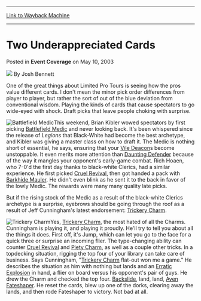 
---
[Link to Wayback Machine](https://web.archive.org/web/20200922014250/https://magic.wizards.com/en/articles/archive/event-coverage/two-underappreciated-cards-2003-05-10)

[_metadata_:author]:- "Josh Bennett"
[_metadata_:description]:- "One of the great things about Limited Pro Tours is seeing how the pros value different cards. I don't mean the minor pick order differences from player to player, but rather the sort of out of the blue deviation from conventional wisdom. Playing the kinds of cards that cause spectators to go wide-eyed with shock. Draft picks that leave people choking with surprise."
[_metadata_:generator]:- "Drupal 7 (http://drupal.org)"
[_metadata_:node]:- "801721"
[_metadata_:publish_date]:- "2003-05-10"
[_metadata_:source]:- "div-main-content"
[_metadata_:title]:- "Two Underappreciated Cards"
[_metadata_:wayback_capture_timestamp]:- "2020-09-22 01:42:50"
[_metadata_:wayback_raw_url]:- "https://web.archive.org/web/20200922014250id_/https://magic.wizards.com/en/articles/archive/event-coverage/two-underappreciated-cards-2003-05-10"
[_metadata_:wayback_url]:- "https://magic.wizards.com/en/articles/archive/event-coverage/two-underappreciated-cards-2003-05-10"
---


Two Underappreciated Cards
==========================



 Posted in **Event Coverage**
 on May 10, 2003 






![](https://media.magic.wizards.com/styles/auth_small/public/images/person/authorpic_joshbennett.jpg)
By Josh Bennett











One of the great things about Limited Pro Tours is seeing how the pros value different cards. I don't mean the minor pick order differences from player to player, but rather the sort of out of the blue deviation from conventional wisdom. Playing the kinds of cards that cause spectators to go wide-eyed with shock. Draft picks that leave people choking with surprise.

![Battlefield Medic](http://gatherer.wizards.com/Handlers/Image.ashx?type=card&name=Battlefield+Medic)This weekend, Brian Kibler wowed spectators by first picking [Battlefield Medic](http://gatherer.wizards.com/Pages/Card/Details.aspx?name=Battlefield+Medic) and never looking back. It's been whispered since the release of *Legions* that Black-White had become the best archetype, and Kibler was giving a master class on how to draft it. The Medic is nothing short of essential, he says, ensuring that your [Vile Deacon](http://gatherer.wizards.com/Pages/Card/Details.aspx?name=Vile+Deacon)s become unstoppable. It even merits more attention than [Daunting Defender](http://gatherer.wizards.com/Pages/Card/Details.aspx?name=Daunting+Defender) because of the way it mangles your opponent's early-game combat. Rich Hoaen, who 7-0'd the first day thanks to black-white Clerics, had a similar experience. He first picked [Cruel Revival](http://gatherer.wizards.com/Pages/Card/Details.aspx?name=Cruel+Revival), then got handed a pack with [Barkhide Mauler](http://gatherer.wizards.com/Pages/Card/Details.aspx?name=Barkhide+Mauler). He didn't even blink as he sent it to the back in favor of the lowly Medic. The rewards were many many quality late picks.

But if the rising stock of the Medic as a result of the black-white Clerics archetype is a surprise, eyebrows should be going through the roof as a result of Jeff Cunningham's latest endorsement: [Trickery Charm](http://gatherer.wizards.com/Pages/Card/Details.aspx?name=Trickery+Charm).

![Trickery Charm](http://gatherer.wizards.com/Handlers/Image.ashx?type=card&name=Trickery+Charm)Yes, [Trickery Charm](http://gatherer.wizards.com/Pages/Card/Details.aspx?name=Trickery+Charm), the most hated of all the Charms. Cunningham is playing it, and playing it proudly. He'll try to tell you about all the things it does. First off, it's Jump, which can let you go to the face for a quick three or surprise an incoming flier. The type-changing ability can counter [Cruel Revival](http://gatherer.wizards.com/Pages/Card/Details.aspx?name=Cruel+Revival) and [Piety Charm](http://gatherer.wizards.com/Pages/Card/Details.aspx?name=Piety+Charm), as well as a couple other tricks. In a topdecking situation, rigging the top four of your library can take care of business. Says Cunningham, "[Trickery Charm](http://gatherer.wizards.com/Pages/Card/Details.aspx?name=Trickery+Charm) flat-out won me a game." He describes the situation as him with nothing but lands and an [Erratic Explosion](http://gatherer.wizards.com/Pages/Card/Details.aspx?name=Erratic+Explosion) in hand, a flier on board versus his opponent's pair of guys. He drew the Charm and checked the top four. [Backslide](http://gatherer.wizards.com/Pages/Card/Details.aspx?name=Backslide), land, land, [Aven Fateshaper](http://gatherer.wizards.com/Pages/Card/Details.aspx?name=Aven+Fateshaper). He reset the cards, blew up one of the dorks, clearing away the lands, and then rode Fateshaper to victory. Not bad at all.







